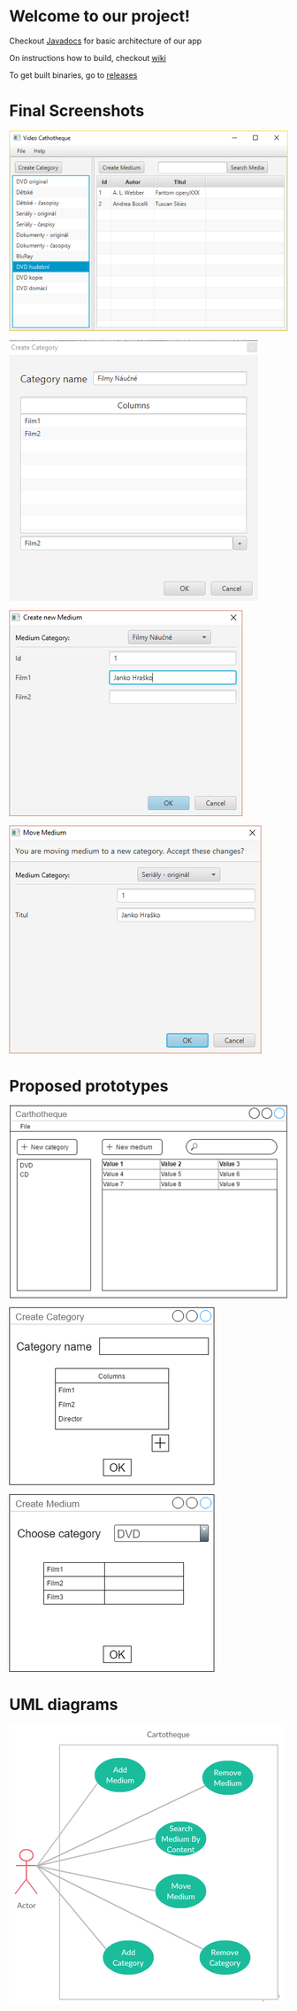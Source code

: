# Welcome to our project!

Checkout [Javadocs](documentation.html) for basic architecture of our app

On instructions how to build, checkout [wiki](https://github.com/misostc/PB138-video-cartotheque/wiki/How-to-build)

To get built binaries, go to [releases](https://github.com/misostc/PB138-video-cartotheque/releases)

# Final Screenshots


![Main UI](images/screenshot/main.png)

![Creating New Category UI](images/screenshot/category.png)

![Creating New Medium UI](images/screenshot/medium.png)

![Moving medium to new category](images/screenshot/move.png)


# Proposed prototypes

![Main UI](images/main-window.png)

![Creating New Category UI](images/create-category-window.png)

![Creating New Medium UI](images/create-medium-window.png)

# UML diagrams

![Use Case](images/Cartotheque-UseCase.png)
